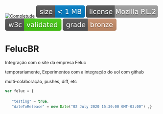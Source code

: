 [![Completude](http://feluc.com.br/git/img/badges/completion.svg)](#)
[![Tamanho](https://raw.githubusercontent.com/Rutcha/FelucBR/master/img/badges/sizeMb.svg)](#)
[![Licença](https://raw.githubusercontent.com/Rutcha/FelucBR/master/img/badges/licenseMozilla2.svg)](#)
[![Validação](https://raw.githubusercontent.com/Rutcha/FelucBR/master/img/badges/w3cValidated.svg)](#)
[![Avaliação](https://raw.githubusercontent.com/Rutcha/FelucBR/master/img/badges/gradeBronze.svg)](#)

# FelucBR
Integração com o site da empresa Feluc

temporariamente, Experimentos com a integração do uol com github

 multi-colaboração, pushes, diff, etc

 ```javascript
 var feluc = {
 	
 	"testing" = true,
 	"dateToRelease" = new Date("02 July 2020 15:30:00 GMT-03:00") ,} 

 ```

 